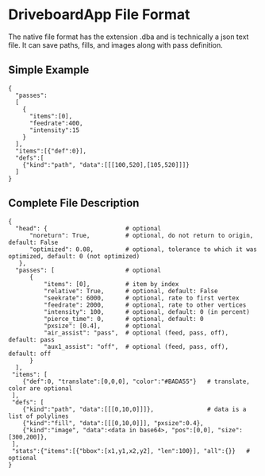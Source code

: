 
DriveboardApp File Format
=========================

The native file format has the extension .dba and is technically a json text file. It can save paths, fills, and images along with pass definition.

Simple Example
--------------
```
{
  "passes":
  [
    {
      "items":[0],
      "feedrate":400,
      "intensity":15
    }
  ],
  "items":[{"def":0}],
  "defs":[
    {"kind":"path", "data":[[[100,520],[105,520]]]}
  ]
}
```

Complete File Description
-------------------------

```
{
  "head": {                      # optional
      "noreturn": True,          # optional, do not return to origin, default: False
      "optimized": 0.08,         # optional, tolerance to which it was optimized, default: 0 (not optimized)
   },
  "passes": [                    # optional
      {
          "items": [0],          # item by index
          "relative": True,      # optional, default: False
          "seekrate": 6000,      # optional, rate to first vertex
          "feedrate": 2000,      # optional, rate to other vertices
          "intensity": 100,      # optional, default: 0 (in percent)
          "pierce_time": 0,      # optional, default: 0
          "pxsize": [0.4],       # optional
          "air_assist": "pass",  # optional (feed, pass, off), default: pass
          "aux1_assist": "off",  # optional (feed, pass, off), default: off
      }
  ],
 "items": [
    {"def":0, "translate":[0,0,0], "color":"#BADA55"}   # translate, color are optional
 ],
 "defs": [
    {"kind":"path", "data":[[[0,10,0]]]},               # data is a list of polylines
    {"kind":"fill", "data":[[[0,10,0]]], "pxsize":0.4},
    {"kind":"image", "data":<data in base64>, "pos":[0,0], "size":[300,200]},
 ],
 "stats":{"items":[{"bbox":[x1,y1,x2,y2], "len":100}], "all":{}}   # optional
}
```
